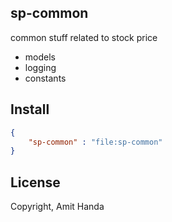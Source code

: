 ## sp-common
common stuff related to stock price
* models
* logging
* constants

## Install
```json
{
	"sp-common" : "file:sp-common"
}
```

## License
Copyright, Amit Handa
